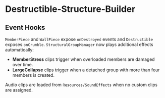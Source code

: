 # Destructible-Structure-Builder

## Event Hooks

`MemberPiece` and `WallPiece` expose `onDestroyed` events and `Destructible` exposes `onCrumble`.
`StructuralGroupManager` now plays additional effects automatically:

- **MemberStress** clips trigger when overloaded members are damaged over time.
- **LargeCollapse** clips trigger when a detached group with more than four members is created.

Audio clips are loaded from `Resources/SoundEffects` when no custom clips are assigned.
